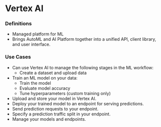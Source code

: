 # Vertex AI

### Definitions
* Managed platform for ML
* Brings AutoML and AI Platform together into a unified API, client library, and user interface.

### Use Cases
* Can use Vertex AI to manage the following stages in the ML workflow:
    * Create a dataset and upload data
* Train an ML model on your data:
    * Train the model
    * Evaluate model accuracy
    * Tune hyperparameters (custom training only)
* Upload and store your model in Vertex AI.
* Deploy your trained model to an endpoint for serving predictions.
* Send prediction requests to your endpoint.
* Specify a prediction traffic split in your endpoint.
* Manage your models and endpoints.